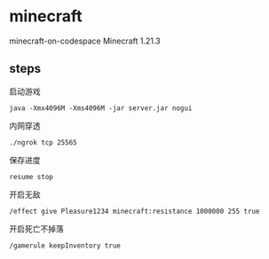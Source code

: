 # minecraft
minecraft-on-codespace
Minecraft 1.21.3
## steps
启动游戏
```
java -Xmx4096M -Xms4096M -jar server.jar nogui
```
内网穿透
```
./ngrok tcp 25565
```
保存进度
```
resume stop
```
开启无敌
```
/effect give Pleasure1234 minecraft:resistance 1000000 255 true
```
开启死亡不掉落
```
/gamerule keepInventory true
```